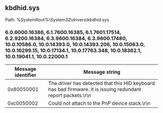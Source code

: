 ## kbdhid.sys

Path: %SystemRoot%\System32\drivers\kbdhid.sys

### 6.0.6000.16386, 6.1.7600.16385, 6.1.7601.17514, 6.2.9200.16384, 6.3.9600.16384, 6.3.9600.17480, 10.0.10586.0, 10.0.14393.0, 10.0.14393.206, 10.0.15063.0, 10.0.16299.15, 10.0.17134.1, 10.0.17763.348, 10.0.18362.1, 10.0.19041.1, 10.0.22000.1

Message identifier | Message string
--- | ---
0x80050001 | The driver has detected that this HID keyboard has bad firmware.  It is issuing redundant report packets.\r\n
0xc0050002 | Could not attach to the PnP device stack.\r\n
